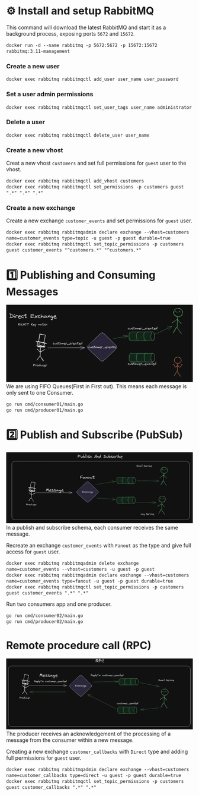 # ⚙️ Install and setup RabbitMQ
This command will download the latest RabbitMQ and start it as a background process, exposing ports `5672` and `15672`.
````shell
docker run -d --name rabbitmq -p 5672:5672 -p 15672:15672 rabbitmq:3.11-management
````

### Create a new user
````shell
docker exec rabbitmq rabbitmqctl add_user user_name user_password
````

### Set a user admin permissions
````shell
docker exec rabbitmq rabbitmqctl set_user_tags user_name administrator
````

### Delete a user
```shell
docker exec rabbitmq rabbitmqctl delete_user user_name
```

### Create a new vhost
Creat a new vhost `customers` and set full permissions for `guest` user to the vhost. 

````shell
docker exec rabbitmq rabbitmqctl add_vhost customers
docker exec rabbitmq rabbitmqctl set_permissions -p customers guest ".*" ".*" ".*"
````

### Create a new exchange
Create a new exchange `customer_events` and set permissions for `guest` user.
````shell
docker exec rabbitmq rabbitmqadmin declare exchange --vhost=customers name=customer_events type=topic -u guest -p guest durable=true
docker exec rabbitmq rabbitmqctl set_topic_permissions -p customers guest customer_events "^customers.*" "^customers.*"
````

# 1️⃣ Publishing and Consuming Messages
![01.webp](resource%2F01.webp)
We are using FIFO Queues(First in First out). This means each message is only sent to one Consumer.
````shell
go run cmd/consumer01/main.go
go run cmd/producer01/main.go
````

# 2️⃣ Publish and Subscribe (PubSub)
![02.webp](resource%2F02.webp)
In a publish and subscribe schema, each consumer receives the same message.

Recreate an exchange `customer_events` with `Fanout` as the type and give full access for `guest` user.
````shell
docker exec rabbitmq rabbitmqadmin delete exchange name=customer_events --vhost=customers -u guest -p guest
docker exec rabbitmq rabbitmqadmin declare exchange --vhost=customers name=customer_events type=fanout -u guest -p guest durable=true
docker exec rabbitmq rabbitmqctl set_topic_permissions -p customers guest customer_events ".*" ".*"
````

Run two consumers app and one producer.
````shell
go run cmd/consumer02/main.go
go run cmd/producer02/main.go
````

# Remote procedure call (RPC)
![03.webp](resource%2F03.webp)
The producer receives an acknowledgement of the processing of a message from the consumer within a new message.

Creating a new exchange `customer_callbacks` with `Direct` type and adding full permissions for `guest` user.
```shell
docker exec rabbitmq rabbitmqadmin declare exchange --vhost=customers name=customer_callbacks type=direct -u guest -p guest durable=true
docker exec rabbitmq rabbitmqctl set_topic_permissions -p customers guest customer_callbacks ".*" ".*"
```